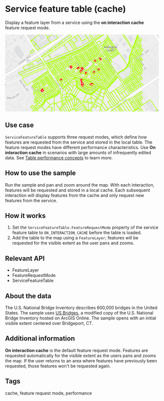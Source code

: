 # Service feature table (cache)

Display a feature layer from a service using the **on interaction cache** feature request mode.

![Image of service feature table on interaction cache](ServiceFeatureTableCache.png)

## Use case

`ServiceFeatureTable` supports three request modes, which define how features are requested from the service and stored in the local table. The feature request modes have different performance characteristics. Use **On interaction cache** in scenarios with large amounts of infrequently edited data. See [Table performance concepts](https://developers.arcgis.com/net/latest/wpf/guide/layers.htm#ESRI_SECTION1_40F10593308A4718971C9A8F5FB9EC7D) to learn more.

## How to use the sample

Run the sample and pan and zoom around the map. With each interaction, features will be requested and stored in a local cache. Each subsequent interaction will display features from the cache and only request new features from the service.

## How it works

1. Set the `ServiceFeatureTable.FeatureRequestMode` property of the service feature table to `ON_INTERACTION_CACHE` before the table is loaded.
2. Add the table to the map using a `FeatureLayer`; features will be requested for the visible extent as the user pans and zooms.

## Relevant API

* FeatureLayer
* FeatureRequestMode
* ServiceFeatureTable

## About the data

The U.S. National Bridge Inventory describes 600,000 bridges in the United States. The sample uses [US Bridges](https://arcgisruntime.maps.arcgis.com/home/item.html?id=250b103a722c4e1ea71e562eac61be1b), a modified copy of the U.S. National Bridge Inventory hosted on ArcGIS Online. The sample opens with an initial visible extent centered over Bridgeport, CT.

## Additional information

**On interaction cache** is the default feature request mode. Features are requested automatically for the visible extent as the users pans and zooms the map. If the user returns to an area where features have previously been requested, those features won't be requested again.

## Tags

cache, feature request mode, performance
